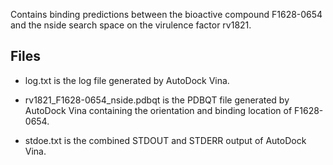 Contains binding predictions between the bioactive compound F1628-0654 and the nside search space on the virulence factor rv1821.

## Files

- log.txt is the log file generated by AutoDock Vina.

- rv1821_F1628-0654_nside.pdbqt is the PDBQT file generated by AutoDock Vina containing the orientation and binding location of F1628-0654.

- stdoe.txt is the combined STDOUT and STDERR output of AutoDock Vina.

